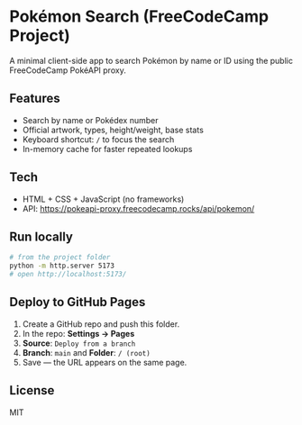 # Pokémon Search (FreeCodeCamp Project)

A minimal client-side app to search Pokémon by name or ID using the public FreeCodeCamp PokéAPI proxy.

## Features
- Search by name or Pokédex number
- Official artwork, types, height/weight, base stats
- Keyboard shortcut: `/` to focus the search
- In-memory cache for faster repeated lookups

## Tech
- HTML + CSS + JavaScript (no frameworks)
- API: https://pokeapi-proxy.freecodecamp.rocks/api/pokemon/<name-or-id>

## Run locally
```bash
# from the project folder
python -m http.server 5173
# open http://localhost:5173/
```

## Deploy to GitHub Pages
1. Create a GitHub repo and push this folder.
2. In the repo: **Settings → Pages**
3. **Source**: `Deploy from a branch`
4. **Branch**: `main` and **Folder**: `/ (root)`
5. Save — the URL appears on the same page.

## License
MIT
